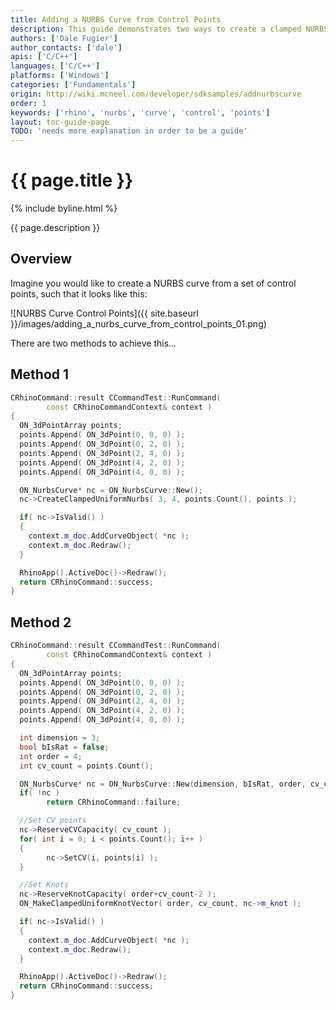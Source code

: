 ```yaml
---
title: Adding a NURBS Curve from Control Points
description: This guide demonstrates two ways to create a clamped NURBS curve from a set of control points using C/C++.
authors: ['Dale Fugier']
author_contacts: ['dale']
apis: ['C/C++']
languages: ['C/C++']
platforms: ['Windows']
categories: ['Fundamentals']
origin: http://wiki.mcneel.com/developer/sdksamples/addnurbscurve
order: 1
keywords: ['rhino', 'nurbs', 'curve', 'control', 'points']
layout: toc-guide-page
TODO: 'needs more explanation in order to be a guide'
---
```


# {{ page.title }}

{% include byline.html %}

{{ page.description }}

## Overview

Imagine you would like to create a NURBS curve from a set of control points, such that it looks like this:

![NURBS Curve Control Points]({{ site.baseurl }}/images/adding_a_nurbs_curve_from_control_points_01.png)

There are two methods to achieve this...

## Method 1

```cpp
CRhinoCommand::result CCommandTest::RunCommand(
        const CRhinoCommandContext& context )
{
  ON_3dPointArray points;
  points.Append( ON_3dPoint(0, 0, 0) );
  points.Append( ON_3dPoint(0, 2, 0) );
  points.Append( ON_3dPoint(2, 4, 0) );
  points.Append( ON_3dPoint(4, 2, 0) );
  points.Append( ON_3dPoint(4, 0, 0) );

  ON_NurbsCurve* nc = ON_NurbsCurve::New();
  nc->CreateClampedUniformNurbs( 3, 4, points.Count(), points );

  if( nc->IsValid() )
  {
    context.m_doc.AddCurveObject( *nc );
    context.m_doc.Redraw();
  }

  RhinoApp().ActiveDoc()->Redraw();
  return CRhinoCommand::success;
}
```

## Method 2

```cpp
CRhinoCommand::result CCommandTest::RunCommand(
        const CRhinoCommandContext& context )
{
  ON_3dPointArray points;
  points.Append( ON_3dPoint(0, 0, 0) );
  points.Append( ON_3dPoint(0, 2, 0) );
  points.Append( ON_3dPoint(2, 4, 0) );
  points.Append( ON_3dPoint(4, 2, 0) );
  points.Append( ON_3dPoint(4, 0, 0) );

  int dimension = 3;
  bool bIsRat = false;
  int order = 4;
  int cv_count = points.Count();

  ON_NurbsCurve* nc = ON_NurbsCurve::New(dimension, bIsRat, order, cv_count);
  if( !nc )
        return CRhinoCommand::failure;

  //Set CV points
  nc->ReserveCVCapacity( cv_count );
  for( int i = 0; i < points.Count(); i++ )
  {
        nc->SetCV(i, points[i] );
  }

  //Set Knots
  nc->ReserveKnotCapacity( order+cv_count-2 );
  ON_MakeClampedUniformKnotVector( order, cv_count, nc->m_knot );

  if( nc->IsValid() )
  {
    context.m_doc.AddCurveObject( *nc );
    context.m_doc.Redraw();
  }

  RhinoApp().ActiveDoc()->Redraw();
  return CRhinoCommand::success;
}
```
